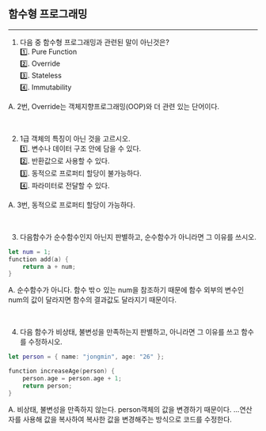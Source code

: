 ## 함수형 프로그래밍

--- 

1. 다음 중 함수형 프로그래밍과 관련된 말이 아닌것은?  
  1️⃣. Pure Function  
  2️⃣. Override  
  3️⃣. Stateless  
  4️⃣. Immutability  
  
A. 2번, Override는 객체지향프로그래밍(OOP)와 더 관련 있는 단어이다.  

<br>

2. 1급 객체의 특징이 아닌 것을 고르시오.  
  1️⃣. 변수나 데이터 구조 안에 담을 수 있다.  
  2️⃣. 반환값으로 사용할 수 있다.  
  3️⃣. 동적으로 프로퍼티 할당이 불가능하다.  
  4️⃣. 파라미터로 전달할 수 있다.  

A. 3번, 동적으로 프로퍼티 할당이 가능하다.  

<br>

3. 다음함수가 순수함수인지 아닌지 판별하고, 순수함수가 아니라면 그 이유를 쓰시오.  
```swift
let num = 1;
function add(a) {
	return a + num;
}
```

A. 순수함수가 아니다. 함수 밖ㅇ 있는 num을 참조하기 때문에 함수 외부의 변수인 num의 값이 달라지면 함수의 결과값도 달라지기 때문이다.  

<br>

4. 다음 함수가 비상태, 불변성을 만족하는지 판별하고, 아니라면 그 이유를 쓰고 함수를 수정하시오.
```swift
let person = { name: "jongmin", age: "26" };

function increaseAge(person) {
    person.age = person.age + 1;
    return person;
}
```

A. 비상태, 불변성을 만족하지 않는다. person객체의 값을 변경하기 때문이다. ...연산자를 사용해 값을 복사하여 복사한 값을 변경해주는 방식으로 코드를 수정한다.


